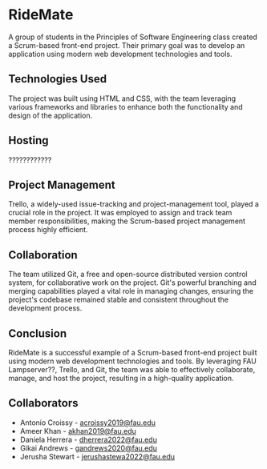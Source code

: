 # RideMate

A group of students in the Principles of Software Engineering class created a Scrum-based front-end project. Their primary goal was to develop an application using modern web development technologies and tools.

## Technologies Used

The project was built using HTML and CSS, with the team leveraging various frameworks and libraries to enhance both the functionality and design of the application.

## Hosting

????????????

## Project Management

Trello, a widely-used issue-tracking and project-management tool, played a crucial role in the project. It was employed to assign and track team member responsibilities, making the Scrum-based project management process highly efficient.

## Collaboration

The team utilized Git, a free and open-source distributed version control system, for collaborative work on the project. Git's powerful branching and merging capabilities played a vital role in managing changes, ensuring the project's codebase remained stable and consistent throughout the development process.

## Conclusion

RideMate is a successful example of a Scrum-based front-end project built using modern web development technologies and tools. By leveraging FAU Lampserver??, Trello, and Git, the team was able to effectively collaborate, manage, and host the project, resulting in a high-quality application.

## Collaborators

- Antonio Croissy - acroissy2019@fau.edu
- Ameer Khan - akhan2019@fau.edu
- Daniela Herrera - dherrera2022@fau.edu
- Gikai Andrews - gandrews2020@fau.edu
- Jerusha Stewart - jerushastewa2022@fau.edu
